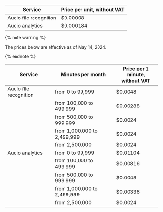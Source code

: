 | Service | Price per unit, without VAT |
|---| --- |
| Audio file recognition | $0.00008 |
| Audio analytics | $0.000184 |

{% note warning %}

The prices below are effective as of May 14, 2024.

{% endnote %}

| Service | Minutes per month | Price per 1 minute,</br>without VAT |
|---|---|---|
| Audio file recognition  | from 0 to 99,999            | $0.0048  |
|                         | from 100,000 to 499,999     | $0.00288 |
|                         | from 500,000 to 999,999     | $0.0024  |
|                         | from 1,000,000 to 2,499,999 | $0.0024  |
|                         | from 2,500,000              | $0.0024  |
| Audio analytics         | from 0 to 99,999            | $0.01104 |
|                         | from 100,000 to 499,999     | $0.00816 |
|                         | from 500,000 to 999,999     | $0.0048  |
|                         | from 1,000,000 to 2,499,999 | $0.00336 |
|                         | from 2,500,000              | $0.0024  |